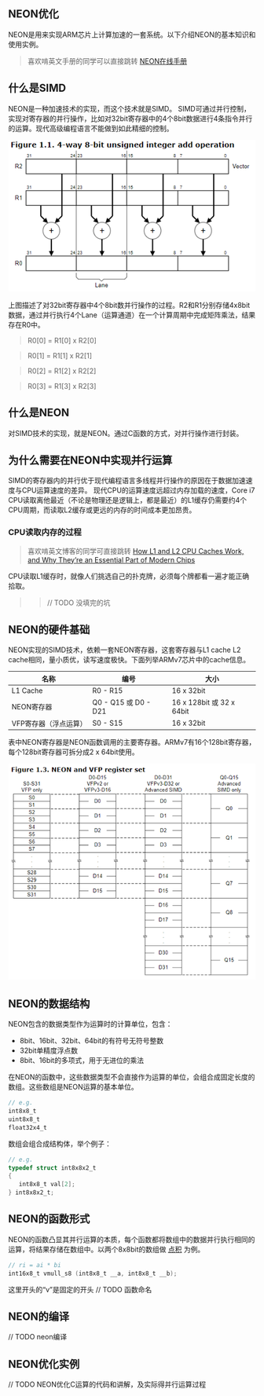 ## NEON优化

NEON是用来实现ARM芯片上计算加速的一套系统。以下介绍NEON的基本知识和使用实例。

> 喜欢啃英文手册的同学可以直接跳转 [NEON在线手册](http://infocenter.arm.com/help/index.jsp?topic=/com.arm.doc.dht0002a/ch01s03s02.html) 

## 什么是SIMD

NEON是一种加速技术的实现，而这个技术就是SIMD。
SIMD可通过并行控制，实现对寄存器的并行操作，比如对32bit寄存器中的4个8bit数据进行4条指令并行的运算。现代高级编程语言不能做到如此精细的控制。

![SIMD-Instructions](./pictures/SIMD-Instructions.png)

上图描述了对32bit寄存器中4个8bit数并行操作的过程。R2和R1分别存储4x8bit数据，通过并行执行4个Lane（运算通道）在一个计算周期中完成矩阵乘法，结果存在R0中。

> R0[0] = R1[0] x R2[0]

> R0[1] = R1[1] x R2[1]

> R0[2] = R1[2] x R2[2]

> R0[3] = R1[3] x R2[3]

## 什么是NEON

对SIMD技术的实现，就是NEON。通过C函数的方式，对并行操作进行封装。

## 为什么需要在NEON中实现并行运算

SIMD的寄存器内的并行优于现代编程语言多线程并行操作的原因在于数据加速速度与CPU运算速度的差异。
现代CPU的运算速度远超过内存加载的速度，Core i7 CPU读取离他最近（不论是物理还是逻辑上，都是最近）的L1缓存仍需要约4个CPU周期，而读取L2缓存或更远的内存的时间成本更加昂贵。

### CPU读取内存的过程

> 喜欢啃英文博客的同学可直接跳转 [How L1 and L2 CPU Caches Work, and Why They’re an Essential Part of Modern Chips](https://www.extremetech.com/extreme/188776-how-l1-and-l2-cpu-caches-work-and-why-theyre-an-essential-part-of-modern-chips)

CPU读取L1缓存时，就像人们挑选自己的扑克牌，必须每个牌都看一遍才能正确拾取。

>> // TODO 没填完的坑

## NEON的硬件基础

NEON实现的SIMD技术，依赖一套NEON寄存器，这套寄存器与L1 cache L2 cache相同，量小质优，读写速度极快。下面列举ARMv7芯片中的cache信息。

| 名称 | 编号 | 大小 |
| --- | --- | --- |
| L1 Cache | R0 - R15 | 16 x 32bit |
| NEON寄存器 | Q0 - Q15 或 D0 - D21 | 16 x 128bit 或 32 x 64bit |
| VFP寄存器（浮点运算）| S0 - S15 | 16 x 32bit |

表中NEON寄存器是NEON函数调用的主要寄存器。ARMv7有16个128bit寄存器，每个128bit寄存器可拆分成2 x 64bit使用。

![ARMv7-Registers.png](./pictures/ARMv7-Registers.png)

## NEON的数据结构

NEON包含的数据类型作为运算时的计算单位，包含：
* 8bit、16bit、32bit、64bit的有符号无符号整数
* 32bit单精度浮点数
* 8bit、16bit的多项式，用于无进位的乘法

在NEON的函数中，这些数据类型不会直接作为运算的单位，会组合成固定长度的数组。这些数组是NEON运算的基本单位。

```c
// e.g.
int8x8_t
uint8x8_t
float32x4_t
```

数组会组合成结构体，举个例子：

```c
// e.g.
typedef struct int8x8x2_t  
{  
   int8x8_t val[2];  
} int8x8x2_t;
```

## NEON的函数形式

NEON的函数凸显其并行运算的本质，每个函数都将数组中的数据并行执行相同的运算，将结果存储在数组中。以两个8x8bit的数组做 [点积](https://zh.wikipedia.org/wiki/%E7%82%B9%E7%A7%AF) 为例。

```c
// ri = ai * bi
int16x8_t vmull_s8 (int8x8_t __a, int8x8_t __b);  
```

这里开头的“v”是固定的开头
// TODO 函数命名

## NEON的编译

// TODO neon编译

## NEON优化实例

// TODO NEON优化C运算的代码和讲解，及实际得并行运算过程